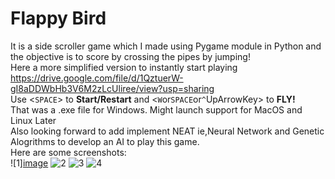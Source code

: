 # Flappy Bird
It is a side scroller game which I made using Pygame module in Python and the objective is to score by crossing the pipes by jumping!  
Here a more simplified version to instantly start playing   
https://drive.google.com/file/d/1QztuerW-gI8aDDWbHb3V6M2zLcUliree/view?usp=sharing  
Use <`SPACE`> to **Start/Restart** and <`W`or`SPACE`or`^`UpArrowKey> to **FLY!**  
That was a .exe file for Windows. Might launch support for MacOS and Linux Later  
Also looking forward to add implement NEAT ie,Neural Network and Genetic Alogrithms to develop an AI to play this game.  
Here are some screenshots:  
![1][image](https://user-images.githubusercontent.com/37980605/103461221-c5676500-4d42-11eb-8858-855869400770.png)
![2](https://user-images.githubusercontent.com/37980605/102208715-c05a8700-3ef5-11eb-9bc0-8e09ecc2a3b8.png)
![3](https://user-images.githubusercontent.com/37980605/102208717-c0f31d80-3ef5-11eb-94c5-642574090ddc.png)
![4](https://user-images.githubusercontent.com/37980605/102208719-c2244a80-3ef5-11eb-8593-30777890c9c0.png)
